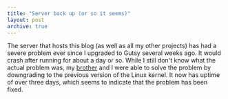 ```yaml
---
title: "Server back up (or so it seems)"
layout: post
archive: true
---
```


The server that hosts this blog (as well as all my other projects) has had
a severe problem ever since I upgraded to Gutsy several weeks ago. It would
crash after running for about a day or so. While I still don't know what the
actual problem was, my [brother](http://www.math.ucsd.edu/~neldredg/) and
I were able to solve the problem by downgrading to the previous version of the
Linux kernel. It now has uptime of over three days, which seems to indicate
that the problem has been fixed.

